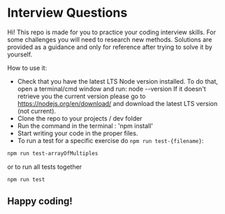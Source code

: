 # Interview Questions

Hi! This repo is made for you to practice your coding interview skills. For some challenges you will need to research new methods.
Solutions are provided as a guidance and only for reference after trying to solve it by yourself.

How to use it:

- Check that you have the latest LTS Node version installed. To do that, open a terminal/cmd window and run:
node --version
If it doesn't retrieve you the current version please go to <https://nodejs.org/en/download/> and download the latest LTS version (not current).
- Clone the repo to your projects / dev folder
- Run the command in the terminal : 'npm install'
- Start writing your code in the proper files.
- To run a test for a specific exercise do `npm run test-{filename}`:

```bash
npm run test-arrayOfMultiples
```

or to run all tests together

```bash
npm run test
```

## Happy coding!
